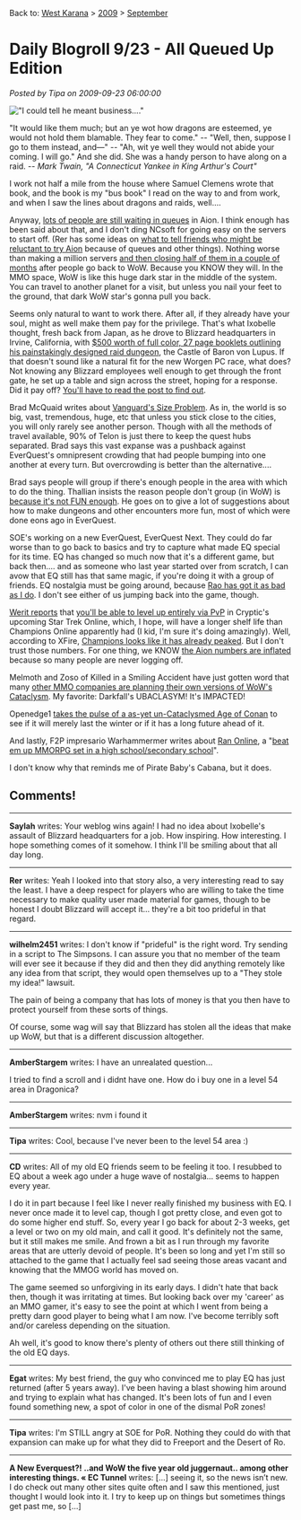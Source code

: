 Back to: [West Karana](/posts/westkarana.md) > [2009](/posts/2009/westkarana.md) > [September](./westkarana.md)
# Daily Blogroll 9/23 - All Queued Up Edition

*Posted by Tipa on 2009-09-23 06:00:00*

!["I could tell he meant business...."](../../../uploads/2009/09/yankee.jpg "\"I could tell he meant business....\"")

"It would like them much; but an ye wot how dragons are esteemed, ye would not hold them blamable. They fear to come." -- "Well, then, suppose I go to them instead, and—" -- "Ah, wit ye well they would not abide your coming. I will go." And she did. She was a handy person to have along on a raid. -- *Mark Twain, "A Connecticut Yankee in King Arthur's Court"*

I work not half a mile from the house where Samuel Clemens wrote that book, and the book is my "bus book" I read on the way to and from work, and when I saw the lines about dragons and raids, well....

Anyway, [lots of people are still waiting in queues](http://biobreak.wordpress.com/2009/09/22/aions-producer-3-hour-queues-suck-it-up-wait-it-out/) in Aion. I think enough has been said about that, and I don't ding NCsoft for going easy on the servers to start off. (Rer has some ideas on [what to tell friends who might be reluctant to try Aion](http://insert-awesome-aion-name.blogspot.com/2009/09/aion-needs-you.html) because of queues and other things). Nothing worse than making a million servers [and then closing half of them in a couple of months](http://syncaine.wordpress.com/2009/09/22/launch-day-how-to-deal-with-day-one-in-the-post-wow-mmo-space/) after people go back to WoW. Because you KNOW they will. In the MMO space, WoW is like this huge dark star in the middle of the system. You can travel to another planet for a visit, but unless you nail your feet to the ground, that dark WoW star's gonna pull you back.

Seems only natural to want to work there. After all, if they already have your soul, might as well make them pay for the privilege. That's what Ixobelle thought, fresh back from Japan, as he drove to Blizzard headquarters in Irvine, California, with [$500 worth of full color, 27 page booklets outlining his painstakingly designed raid dungeon](http://www.ixobelle.com/2009/09/greetings-from-irvine.html), the Castle of Baron von Lupus. If that doesn't sound like a natural fit for the new Worgen PC race, what does? Not knowing any Blizzard employees well enough to get through the front gate, he set up a table and sign across the street, hoping for a response. Did it pay off? [You'll have to read the post to find out](http://www.ixobelle.com/2009/09/alas-defeat.html).

Brad McQuaid writes about [Vanguard's Size Problem](http://www.bradmcquaid.com/Brad_McQuaid/Blog/Entries/2009/9/22_Vanguard__Post-mortem_Part_4.html). As in, the world is so big, vast, tremendous, huge, etc that unless you stick close to the cities, you will only rarely see another person. Though with all the methods of travel available, 90% of Telon is just there to keep the quest hubs separated. Brad says this vast expanse was a pushback against EverQuest's omnipresent crowding that had people bumping into one another at every turn. But overcrowding is better than the alternative....

Brad says people will group if there's enough people in the area with which to do the thing. Thallian insists the reason people don't group (in WoW) is [because it's not FUN enough](http://thallians.blogspot.com/2009/09/making-grouping-fun.html). He goes on to give a lot of suggestions about how to make dungeons and other encounters more fun, most of which were done eons ago in EverQuest. 

SOE's working on a new EverQuest, EverQuest Next. They could do far worse than to go back to basics and try to capture what made EQ special for its time. EQ has changed so much now that it's a different game, but back then.... and as someone who last year started over from scratch, I can avow that EQ still has that same magic, if you're doing it with a group of friends. EQ nostalgia must be going around, because [Rao has got it as bad as I do](http://raoworld.wordpress.com/2009/09/22/chill-in-the-air/). I don't see either of us jumping back into the game, though.

[Werit reports](http://www.weritsblog.com/2009/09/sto-has-pvp-leveling.html) that [you'll be able to level up entirely via PvP](http://www.startrekonline.com/node/397) in Cryptic's upcoming Star Trek Online, which, I hope, will have a longer shelf life than Champions Online apparently had (I kid, I'm sure it's doing amazingly). Well, according to XFire, [Champions looks like it has already peaked](http://www.xfire.com/games/champions/Champions_Online/). But I don't trust those numbers. For one thing, we KNOW [the Aion numbers are inflated](http://www.xfire.com/games/aion/Aion_The_Tower_of_Eternity/) because so many people are never logging off.

Melmoth and Zoso of Killed in a Smiling Accident have just gotten word that many [other MMO companies are planning their own versions of WoW's Cataclysm](http://www.kiasa.org/2009/09/22/whats-the-collective-noun-for-cataclysms/). My favorite: Darkfall's UBACLASYM! It's IMPACTED!

Openedge1 [takes the pulse of a as-yet un-Cataclysmed Age of Conan](http://simple-n-complex.blogspot.com/2009/09/age-of-conan-commentary-of-end-of-year.html) to see if it will merely last the winter or if it has a long future ahead of it.

And lastly, F2P impresario Warhammermer writes about [Ran Online](http://www.ran-world.com/GameInfo/Features.aspx), a "[beat em up MMORPG set in a high school/secondary school](http://exploringwar.wordpress.com/2009/09/22/ran-online-high-school-beat-em-up/)".

I don't know why that reminds me of Pirate Baby's Cabana, but it does.



## Comments!

---

**Saylah** writes: Your weblog wins again! I had no idea about Ixobelle's assault of Blizzard headquarters for a job. How inspiring. How interesting. I hope something comes of it somehow. I think I'll be smiling about that all day long.

---

**Rer** writes: Yeah I looked into that story also, a very interesting read to say the least. I have a deep respect for players who are willing to take the time necessary to make quality user made material for games, though to be honest I doubt Blizzard will accept it... they're a bit too prideful in that regard.

---

**wilhelm2451** writes: I don't know if "prideful" is the right word. Try sending in a script to The Simpsons. I can assure you that no member of the team will ever see it because if they did and then they did anything remotely like any idea from that script, they would open themselves up to a "They stole my idea!" lawsuit.

The pain of being a company that has lots of money is that you then have to protect yourself from these sorts of things.

Of course, some wag will say that Blizzard has stolen all the ideas that make up WoW, but that is a different discussion altogether.

---

**AmberStargem** writes: I have an unrealated question...

I tried to find a scroll and i didnt have one. How do i buy one in a level 54 area in Dragonica?

---

**AmberStargem** writes: nvm i found it

---

**Tipa** writes: Cool, because I've never been to the level 54 area :)

---

**CD** writes: All of my old EQ friends seem to be feeling it too. I resubbed to EQ about a week ago under a huge wave of nostalgia... seems to happen every year.

I do it in part because I feel like I never really finished my business with EQ. I never once made it to level cap, though I got pretty close, and even got to do some higher end stuff. So, every year I go back for about 2-3 weeks, get a level or two on my old main, and call it good. It's definitely not the same, but it still makes me smile. And frown a bit as I run through my favorite areas that are utterly devoid of people. It's been so long and yet I'm still so attached to the game that I actually feel sad seeing those areas vacant and knowing that the MMOG world has moved on.

The game seemed so unforgiving in its early days. I didn't hate that back then, though it was irritating at times. But looking back over my 'career' as an MMO gamer, it's easy to see the point at which I went from being a pretty darn good player to being what I am now. I've become terribly soft and/or careless depending on the situation.

Ah well, it's good to know there's plenty of others out there still thinking of the old EQ days.

---

**Egat** writes: My best friend, the guy who convinced me to play EQ has just returned (after 5 years away). I've been having a blast showing him around and trying to explain what has changed. It's been lots of fun and I even found something new, a spot of color in one of the dismal PoR zones!

---

**Tipa** writes: I'm STILL angry at SOE for PoR. Nothing they could do with that expansion can make up for what they did to Freeport and the Desert of Ro.

---

**A New Everquest?! ..and WoW the five year old juggernaut.. among other interesting things. &laquo; EC Tunnel** writes: [...] seeing it, so the news isn’t new. I do check out many other sites quite often and I saw this mentioned, just thought I would look into it. I try to keep up on things but sometimes things get past me, so [...]

